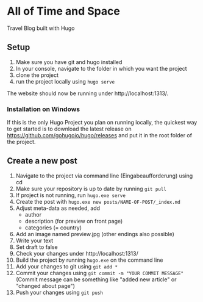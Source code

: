 # All of Time and Space

Travel Blog built with Hugo

## Setup

1. Make sure you have git and hugo installed
2. In your console, navigate to the folder in which you want the project
3. clone the project
4. run the project locally using ```hugo serve```

The website should now be running under http://localhost:1313/.

### Installation on Windows

If this is the only Hugo Project you plan on running locally, the quickest way to get started is to download the latest release on https://github.com/gohugoio/hugo/releases and put it in the root folder of the project.

## Create a new post

1. Navigate to the project via command line (Eingabeaufforderung) using cd
2. Make sure your repository is up to date by running ```git pull```
3. If project is not running, run ```hugo.exe serve```
4. Create the post with ```hugo.exe new posts/NAME-OF-POST/_index.md```
5. Adjust meta-data as needed, add
    * author
    * description (for preview on front page)
    * categories (= country)
6. Add an image named preview.jpg (other endings also possible)
6. Write your text
7. Set draft to false
8. Check your changes under http://localhost:1313/
9. Build the project by running ```hugo.exe``` on the command line
10. Add your changes to git using ```git add *```
11. Commit your changes using ```git commit -m "YOUR COMMIT MESSAGE"``` (Commit message can be something like "added new article" or "changed about page")
12. Push your changes using ```git push```
